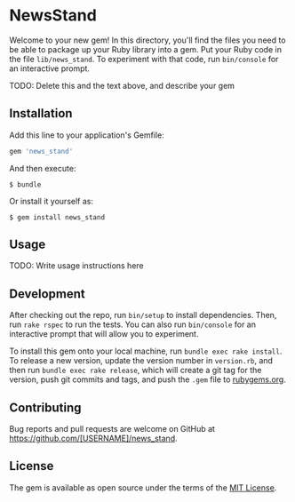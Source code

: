 # NewsStand

Welcome to your new gem! In this directory, you'll find the files you need to be able to package up your Ruby library into a gem. Put your Ruby code in the file `lib/news_stand`. To experiment with that code, run `bin/console` for an interactive prompt.

TODO: Delete this and the text above, and describe your gem

## Installation

Add this line to your application's Gemfile:

```ruby
gem 'news_stand'
```

And then execute:

    $ bundle

Or install it yourself as:

    $ gem install news_stand

## Usage

TODO: Write usage instructions here

## Development

After checking out the repo, run `bin/setup` to install dependencies. Then, run `rake rspec` to run the tests. You can also run `bin/console` for an interactive prompt that will allow you to experiment.

To install this gem onto your local machine, run `bundle exec rake install`. To release a new version, update the version number in `version.rb`, and then run `bundle exec rake release`, which will create a git tag for the version, push git commits and tags, and push the `.gem` file to [rubygems.org](https://rubygems.org).

## Contributing

Bug reports and pull requests are welcome on GitHub at https://github.com/[USERNAME]/news_stand.


## License

The gem is available as open source under the terms of the [MIT License](http://opensource.org/licenses/MIT).

